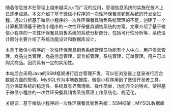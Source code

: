 随着信息技术在管理上越来越深入s而广泛的应用，管理信息系统的实施在技术上已逐步成熟。本文介绍了基于微信小程序的一次性环保餐具销售系统的开发全过程。通过分析基于微信小程序的一次性环保餐具销售系统管理的不足，创建了一个计算机管理基于微信小程序的一次性环保餐具销售系统的方案。文章介绍了基于微信小程序的一次性环保餐具销售系统的系统分析部分，包括可行性分析等，系统设计部分主要介绍了系统功能设计和数据库设计。

本基于微信小程序的一次性环保餐具销售系统管理员功能有个人中心，用户信息管理，商品分类管理，商品信息管理，留言板管理，系统管理，订单管理。用户可以购买商品。因而具有一定的实用性。

本站后台采用Java的SSM框架进行后台管理开发，可以在浏览器上登录进行后台数据方面的管理，MySQL作为本地数据库，微信小程序用到了微信开发者工具，充分保证系统的稳定性。系统具有界面清晰、操作简单，功能齐全的特点，使得基于微信小程序的一次性环保餐具销售系统管理工作系统化、规范化。

关键词：基于微信小程序的一次性环保餐具销售系统；SSM框架；MYSQL数据库
